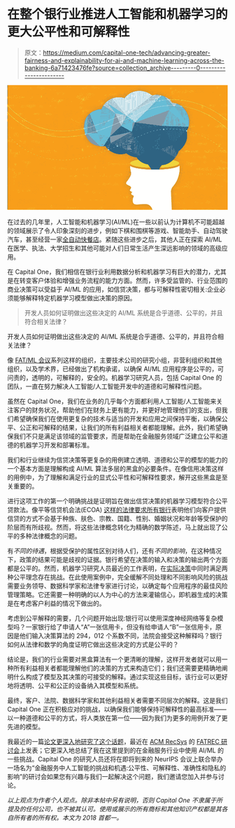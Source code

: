 # 在整个银行业推进人工智能和机器学习的更大公平性和可解释性

> 原文：<https://medium.com/capital-one-tech/advancing-greater-fairness-and-explainability-for-ai-and-machine-learning-across-the-banking-6a71423476fe?source=collection_archive---------0----------------------->

![](img/fbd97a4d59176c16c4e5ef65b817e1aa.png)

在过去的几年里，人工智能和机器学习(AI/ML)在一些以前认为计算机不可能超越的领域展示了令人印象深刻的进步，例如下棋和围棋等游戏、智能助手、自动驾驶汽车，甚至经营一家[全自动快餐店](https://wtop.com/food-restaurant/2018/05/robot-fast-food-chefs-hype-or-a-sign-of-industry-change/slide/1/)。紧随这些进步之后，其他人正在探索 AI/ML 在医学、执法、大学招生和其他可能对人们日常生活产生深远影响的领域的高级应用。

在 Capital One，我们相信在银行业利用数据分析和机器学习有巨大的潜力，尤其是在转变客户体验和增强业务流程的能力方面。然而，许多受监管的、行业范围的商业决策可以受益于 AI/ML 的应用，如信贷决策，都与可解释性密切相关:企业必须能够解释特定机器学习模型做出决策的原因。

> 开发人员如何证明做出这些决定的 AI/ML 系统是合乎道德、公平的，并且符合相关法律？

开发人员如何证明做出这些决定的 AI/ML 系统是合乎道德、公平的，并且符合相关法律？

像 [FAT/ML 会议](http://www.fatml.org/)系列这样的组织，主要技术公司的研究小组，非营利组织和其他组织，以及学术界，已经做出了机构承诺，以确保 AI/ML 应用程序是公平的，可问责的，透明的，可解释的，安全的。机器学习研究人员，包括 Capital One 的团队，一直在努力解决人工智能/人工智能开发中的道德和可解释性问题。

虽然在 Capital One，我们在业务的几乎每个方面都利用人工智能/人工智能来关注客户的财务状况，帮助他们在财务上更有能力，并更好地管理他们的支出，但我们希望确保我们在使用更复杂的技术与适当的开发和应用之间保持平衡，以确保公平、公正和可解释的结果，让我们的所有利益相关者都能理解。此外，我们希望确保我们不只是满足该领域的监管要求，而是帮助在金融服务领域广泛建立公平和道德的机器学习开发和部署标准。

我们和行业继续为信贷决策等更复杂的用例建立透明、道德和公平的模型的能力的一个基本方面是理解构成 AI/ML 算法多层的黑盒的必要条件。在像信用决策这样的用例中，为了理解和满足行业的显式公平性和可解释性要求，解开这些黑盒是至关重要的。

进行这项工作的第一个明确挑战是证明旨在做出信贷决策的机器学习模型符合公平贷款法。像平等信贷机会法(ECOA) [这样的法律要求所有银行](https://www.consumer.ftc.gov/articles/0347-your-equal-credit-opportunity-rights)表明他们向客户提供信贷的方式不会基于种族、肤色、宗教、国籍、性别、婚姻状况和年龄等受保护的阶层而有所歧视。然而，将这些法律概念转化为精确的数学陈述，马上就出现了公平的多种法律概念的问题。

有*不同的待遇*，根据受保护的属性区别对待人们，还有*不同的影响*，在这种情况下，政策的结果可能是歧视的证据。银行希望在决策的输入和决策的输出两个方面都是公平的。然而，机器学习研究人员最近的工作表明，在[实际决策](https://arxiv.org/abs/1609.05807)中同时满足两种公平理念存在挑战。在此使用案例中，完全缓解不同处理和不同影响风险的挑战需要业务领导、数据科学家和法律专家进行讨论，以确定每个应用程序的最佳风险管理策略。它还需要一种明确的以人为中心的方法来灌输信心，即机器生成的决策是在考虑客户利益的情况下做出的。

考虑到公平解释的需要，几个问题开始出现:银行可以使用深度神经网络等复杂模型吗？一家银行给了申请人“A”一张信用卡，但没有给申请人“B”一张信用卡，原因是他们输入决策算法的 294，012 个系数不同，法院会接受这种解释吗？银行如何从法律和数学的角度证明它做出这些决定的方式是公平的？

结论是，我们的行业需要对黑盒算法有一个更清晰的理解，这样开发者就可以用一种所有利益相关者都能理解他们的决策的方式来构造它们；我们还需要更精确地阐明什么构成了模型及其决策的可接受的解释。通过实现这些目标，该行业可以更好地将透明、公平和公正的设备纳入其模型和系统。

最终，客户、法院、数据科学家和其他利益相关者需要不同层次的解释。这是我们 Capital One 正在积极应对的挑战，以确保我们能够保持可解释性的最高标准——以一种道德和公平的方式，将人类放在第一位——因为我们为更多的用例开发了更先进的模型。

我最近的一篇[论文更深入地研究了这个话题](https://arxiv.org/abs/1809.04684)，最近在 [ACM RecSys](https://recsys.acm.org/) 的 [FATREC 研讨会](https://recsys.acm.org/recsys18/fatrec/)上发表；它更深入地总结了我在这里提到的在金融服务行业中使用 AI/ML 的一些挑战。Capital One 的研究人员还将在即将到来的 NeurIPS 会议上联合举办一场名为“金融服务中人工智能的挑战和机遇:公平性、可解释性、准确性和隐私的影响”的研讨会如果您有兴趣与我们一起解决这个问题，我们邀请您加入并参与讨论。

*以上观点为作者个人观点。除非本帖中另有说明，否则 Capital One 不隶属于所提及的任何公司，也不被其认可。使用或展示的所有商标和其他知识产权都是其各自所有者的所有权。本文为 2018 首都一。*